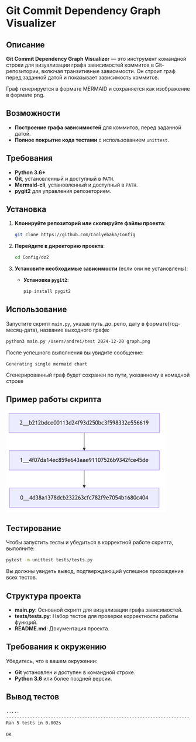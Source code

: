 
# Git Commit Dependency Graph Visualizer

## Описание

**Git Commit Dependency Graph Visualizer** — это инструмент командной строки для визуализации графа зависимостей коммитов в Git-репозитории, включая транзитивные зависимости. Он строит граф перед заданной датой и показывает зависимость коммитов.

Граф генерируется в формате MERMAID и сохраняется как изображение в формате png.

## Возможности

- **Построение графа зависимостей** для коммитов, перед заданной датой.
- **Полное покрытие кода тестами** с использованием `unittest`.

## Требования

- **Python 3.6+**
- **Git**, установленный и доступный в `PATH`.
- **Mermaid-cli**, установленный и доступный в `PATH`.
- **pygit2** для управления репозеторием.

## Установка

1. **Клонируйте репозиторий или скопируйте файлы проекта**:

   ```bash
   git clone https://github.com/Coolyebaka/Config
   ```

2. **Перейдите в директорию проекта**:

   ```bash
   cd Config/dz2
   ```

3. **Установите необходимые зависимости** (если они не установлены):
   - **Установка `pygit2`**:

     ```bash
     pip install pygit2
     ```

## Использование

Запустите скрипт `main.py`, указав путь_до_репо, дату в формате(год-месяц-дата), название выходного графа:

```bash
python3 main.py /Users/andrei/test 2024-12-20 graph.png
```

После успешного выполнения вы увидите сообщение:

```
Generating single mermaid chart
```

Сгенерированный граф будет сохранен по пути, указанному в комадной строке

## Пример работы скрипта
![alt text](image.png)

## Тестирование

Чтобы запустить тесты и убедиться в корректной работе скрипта, выполните:

```bash
pytest -m unittest tests/tests.py
```

Вы должны увидеть вывод, подтверждающий успешное прохождение всех тестов.

## Структура проекта

- **main.py**: Основной скрипт для визуализации графа зависимостей.
- **tests/tests.py**: Набор тестов для проверки корректности работы функций.
- **README.md**: Документация проекта.

## Требования к окружению

Убедитесь, что в вашем окружении:

- **Git** установлен и доступен в командной строке.
- **Python 3.6** или более поздней версии.

## Вывод тестов
```
.....
----------------------------------------------------------------------
Ran 5 tests in 0.002s

OK
```